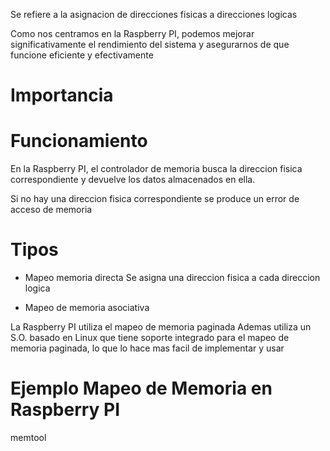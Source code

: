 Se refiere a la asignacion de direcciones fisicas a direcciones logicas

Como nos centramos en la Raspberry PI, podemos mejorar significativamente el rendimiento del sistema y asegurarnos de que funcione eficiente y efectivamente

# Importancia

# Funcionamiento

En la Raspberry PI, el controlador de memoria busca la direccion fisica correspondiente y devuelve los datos almacenados en ella.

Si no hay una direccion fisica correspondiente se produce un error de acceso de memoria

# Tipos

- Mapeo memoria directa
Se asigna una direccion fisica a cada direccion logica

- Mapeo de memoria asociativa

La Raspberry PI utiliza el mapeo  de memoria paginada
Ademas utiliza un S.O. basado en Linux que tiene soporte integrado para el mapeo de memoria paginada, lo que lo hace mas facil de implementar y usar

# Ejemplo Mapeo de Memoria en Raspberry PI

memtool


